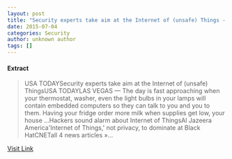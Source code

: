 ```yaml
---
layout: post
title: "Security experts take aim at the Internet of (unsafe) Things - USA TODAY"
date: 2015-07-04
categories: Security
author: unknown author
tags: []
---
```





#### Extract
>USA TODAYSecurity experts take aim at the Internet of (unsafe) ThingsUSA TODAYLAS VEGAS — The day is fast approaching when your thermostat, washer, even the light bulbs in your lamps will contain embedded computers so they can talk to you and you to them. Having your fridge order more milk when supplies get low, your house&nbsp;...Hackers sound alarm about Internet of ThingsAl Jazeera America&#39;Internet of Things,&#39; not privacy, to dominate at Black HatCNETall 4 news articles&nbsp;&raquo;...



[Visit Link](http://news.google.com/news/url?sa=t&fd=R&ct2=us&usg=AFQjCNFydJeQZEdiHJ-BCqfYQVKkUljnNg&clid=c3a7d30bb8a4878e06b80cf16b898331&cid=52778579026419&ei=GwzkU7LvD8nmwAGonIDYAQ&url=http://www.usatoday.com/story/tech/2014/08/07/internet-of-things-security-computers-black-hat/13709219/)



